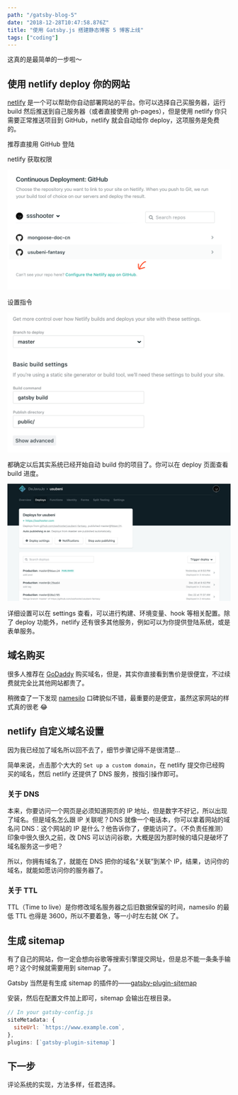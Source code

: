 ```yaml
---
path: "/gatsby-blog-5"
date: "2018-12-28T10:47:58.876Z"
title: "使用 Gatsby.js 搭建静态博客 5 博客上线"
tags: ["coding"]
---
```


这真的是最简单的一步啦～

## 使用 netlify deploy 你的网站

[netlify](https://app.netlify.com/) 是一个可以帮助你自动部署网站的平台。你可以选择自己买服务器，运行 build 然后推送到自己服务器（或者直接使用 gh-pages），但是使用 netlify 你只需要正常推送项目到 GitHub，netlify 就会自动给你 deploy，这项服务是免费的。

推荐直接用 GitHub 登陆

netlify 获取权限

![](./config.png)

设置指令

![](./deploy-setting.png)

都确定以后其实系统已经开始自动 build 你的项目了。你可以在 deploy 页面查看 build 进度。

![](./deploy-page.png)

详细设置可以在 settings 查看，可以进行构建、环境变量、hook 等相关配置。除了 deploy 功能外，netlify 还有很多其他服务，例如可以为你提供登陆系统，或是表单服务。

## 域名购买

很多人推荐在 [GoDaddy](https://sg.godaddy.com) 购买域名，但是，其实你直接看到售价是很便宜，不过续费就完全比其他网站都贵了。

稍微查了一下发现 [namesilo](https://www.namesilo.com/) 口碑貌似不错，最重要的是便宜，虽然这家网站的样式真的很老 😂

## netlify 自定义域名设置

因为我已经加了域名所以回不去了，细节步骤记得不是很清楚...

简单来说，点击那个大大的 `Set up a custom domain`，在 netlify 提交你已经购买的域名，然后 netlify 还提供了 DNS 服务，按指引操作即可。

### 关于 DNS

本来，你要访问一个网页是必须知道网页的 IP 地址，但是数字不好记，所以出现了域名。但是域名怎么跟 IP 关联呢？DNS 就像一个电话本，你可以拿着网站的域名问 DNS：这个网站的 IP 是什么？他告诉你了，便能访问了。（不负责任推测）印象中很久很久之前，改 DNS 可以访问谷歌，大概是因为那时候的墙只是破坏了域名服务这一步吧？

所以，你拥有域名了，就能在 DNS 把你的域名“关联”到某个 IP，结果，访问你的域名，就能如愿访问你的服务器了。

### 关于 TTL

TTL（Time to live）是你修改域名服务器之后旧数据保留的时间，namesilo 的最低 TTL 也得是 3600，所以不要着急，等一小时左右就 OK 了。

## 生成 sitemap

有了自己的网站，你一定会想向谷歌等搜索引擎提交网址，但是总不能一条条手输吧？这个时候就需要用到 sitemap 了。

Gatsby 当然是有生成 sitemap 的插件的——[gatsby-plugin-sitemap](https://www.gatsbyjs.org/packages/gatsby-plugin-sitemap/)

安装，然后在配置文件加上即可，sitemap 会输出在根目录。

```Javascript
// In your gatsby-config.js
siteMetadata: {
  siteUrl: `https://www.example.com`,
},
plugins: [`gatsby-plugin-sitemap`]
```

## 下一步

评论系统的实现，方法多样，任君选择。